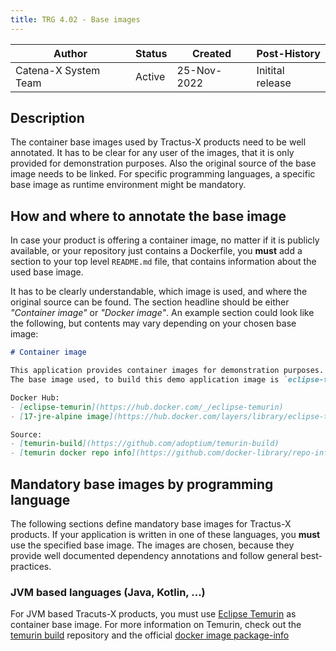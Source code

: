 ```yaml
---
title: TRG 4.02 - Base images
---
```


| Author               | Status | Created     | Post-History                     |
|----------------------|--------|-------------|----------------------------------|
| Catena-X System Team | Active | 25-Nov-2022 | Initital release                 |

## Description

The container base images used by Tractus-X products need to be well annotated.
It has to be clear for any user of the images, that it is only provided for demonstration purposes.
Also the original source of the base image needs to be linked.
For specific programming languages, a specific base image as runtime environment might be mandatory.

## How and where to annotate the base image

In case your product is offering a container image, no matter if it is publicly available, or
your repository just contains a Dockerfile, you __must__ add a section to your top level `README.md` file,
that contains information about the used base image.

It has to be clearly understandable, which image is used, and where the original source can be found.
The section headline should be either _"Container image"_ or _"Docker image"_.
An example section could look like the following, but contents may vary depending on your chosen base image:

```markdown
# Container image

This application provides container images for demonstration purposes.
The base image used, to build this demo application image is `eclipse-temurin:17-jre-alpine`

Docker Hub:
- [eclipse-temurin](https://hub.docker.com/_/eclipse-temurin)
- [17-jre-alpine image](https://hub.docker.com/layers/library/eclipse-temurin/17-jre-alpine/images/sha256-02c04793fa49ad5cd193c961403223755f9209a67894622e05438598b32f210e?context=explore)

Source: 
- [temurin-build](https://github.com/adoptium/temurin-build)
- [temurin docker repo info](https://github.com/docker-library/repo-info/tree/master/repos/eclipse-temurin)
```

## Mandatory base images by programming language

The following sections define mandatory base images for Tractus-X products.
If your application is written in one of these languages, you __must__ use the specified
base image. The images are chosen, because they provide well documented
dependency annotations and follow general best-practices.

### JVM based languages (Java, Kotlin, ...)

For JVM based Tracuts-X products, you must use [Eclipse Temurin](https://hub.docker.com/_/eclipse-temurin) as container base image.
For more information on Temurin, check out the [temurin build](https://github.com/adoptium/temurin-build) repository and
the official [docker image package-info](https://github.com/docker-library/repo-info/tree/master/repos/eclipse-temurin)
